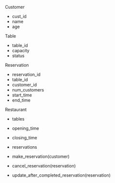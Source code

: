 Customer
- cust_id
- name
- age

Table
- table_id
- capacity
- status

Reservation
- reservation_id
- table_id
- customer_id
- num_customers
- start_time
- end_time

Restaurant
- tables
- opening_time
- closing_time
- reservations

- make_reservation(customer)
- cancel_reservation(reservation)
- update_after_completed_reservation(reservation)
